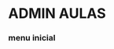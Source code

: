 # ADMIN AULAS
<h3>menu inicial</h3>

<div align="center">
  <imag src="https://github.com/Eduardo6k/ADMIN_AULAS/issues/1#issue-1837386811" widht="540px"/>
</div>
